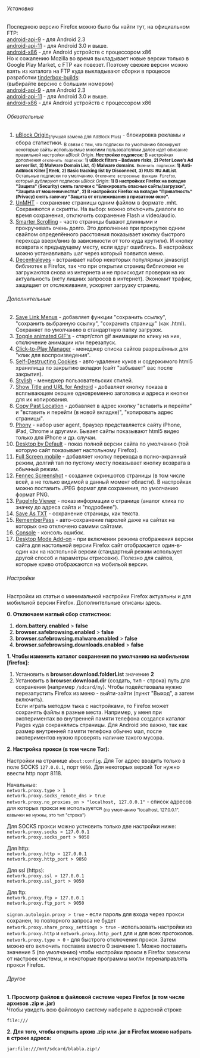 ###### Установка

Последнюю версию Firefox можно было бы найти тут, на официальном FTP: <br>
[android-api-9](https://ftp.mozilla.org/pub/mozilla.org/mobile/releases/latest/android-api-9/) - для Android 2.3 <br>
[android-api-11](https://ftp.mozilla.org/pub/mozilla.org/mobile/releases/latest/android-api-11/) - для Android 3.0 и выше. <br>
[android-x86](https://ftp.mozilla.org/pub/mozilla.org/mobile/releases/latest/android-x86/) - для Android устройств с процессором x86 <br>
Но к сожалению Mozilla во время выкладывает новые версии только в Google Play Market, с FTP как повезет. Поэтому свежие версии можно взять из каталога на FTP куда выкладывают сборки в процессе разработки [tinderbox-builds](https://ftp.mozilla.org/pub/mobile/tinderbox-builds/): <br>
(выбирайте версию с большим номером) <br>
[android-api-9](https://ftp.mozilla.org/pub/mobile/tinderbox-builds/mozilla-release-android-api-9/) - для Android 2.3 <br>
[android-api-11](https://ftp.mozilla.org/pub/mobile/tinderbox-builds/mozilla-release-android-api-11/) - для Android 3.0 и выше. <br>
[android-x86](https://ftp.mozilla.org/pub/mobile/tinderbox-builds/mozilla-release-android-x86/) - для Android устройств с процессором x86

###### Обязательные

1. [uBlock Origin](https://addons.mozilla.org/ru/android/addon/ublock-origin)<sub>(лучшая замена для AdBlock Plus)</sub> - блокировка рекламы и сбора статистики. <sub>В связи с тем, что подписки по умолчанию блокируют некоторые сайты используемые многими пользователями далее идет описание правильной настройки _uBlock Origin_. <em>**Настройка подписок:**</em> В настройках дополнения ```отключить подписки```: **1) uBlock filters – Badware risks**, **2) Peter Lowe’s Ad server list‎**, **3) Malware Domain List‎**, **4) Malware domains‎**. ```Включить подписки```: **1) Anti-Adblock Killer | Reek‎**, **2) Basic tracking list by Disconnect‎**, __3) RUS: RU AdList__. Остальные подписки по умолчанию. ```Отключите встроенные функции Firefox```, который дублируют подписки _uBlock Origin_: **1) В настройках Firefox на вкладке "Защита" (Security) снять галочки с "Блокировать опасные сайты/загрузки", "Защита от мошенничества"**, **2) В настройках Firefox на вкладке "Приватность" (Privacy) снять галочку "Защита от отслеживания в приватном окне".**</sub><br>
2. [UnMHT](https://addons.mozilla.org/ru/android/addon/unmht/) - сохранение страницы одним файлом в формате .mht. Сохраняются и скрипты. На выбор: можно отключить диалоги во время сохранения, отключить сохранение Flash и video/audio. <br>
3. [Smarter Scrolling](https://addons.mozilla.org/ru/android/addon/smarter-scrolling/) - часто страницы бывают длинными и прокручивать очень долго. Это дополнение при прокрутке одним свайпом определённого расстояния показывает кнопку быстрого перехода вверх/вниз (в зависимости от того куда крутили). И кнопку возврата к предыдущему месту, если вдруг ошиблись. В настройках можно устанавливать шаг через который появится меню. <br>
4. [Decentraleyes](https://addons.mozilla.org/ru/android/addon/decentraleyes/) - встраивает набор некоторых популярных javascript библиотек в Firefox, так что при открытии страниц библиотеки не загружаются снова из интернета и не происходит проверки на их актуальность (нету лишних запросов в интернет). Экономит трафик, защищает от отслеживания, ускоряет загрузку страниц.

###### Дополнительные

2. [Save Link Menus](https://addons.mozilla.org/ru/android/addon/save-link-menus/) - добавляет функции "сохранить ссылку", "сохранить выбранную ссылку", "сохранить страницу" (как .html). Сохраняет по умолчанию в стандартную папку загрузок. <br>
4. [Toggle animated GIF's](https://addons.mozilla.org/ru/android/addon/toggle-animated-gifs/) - старт/стоп gif анимации по клику на них, отключение анимации или перезапуск. <br>
5. [Click-to-Play Manager](https://addons.mozilla.org/ru/android/addon/click-to-play-manager/) - менеджер списка сайтов разрешённых для "клик для воспроизведения". <br>
6. [Self-Destructing Cookies](https://addons.mozilla.org/ru/android/addon/self-destructing-cookies/) - авто-удаление куков и содержимого html5 хранилища по закрытию вкладки (сайт "забывает" вас после закрытия). <br>
7. [Stylish](https://addons.mozilla.org/ru/android/addon/stylish/) - менеджер пользовательских стилей. <br>
8. [Show Title and URL for Android](https://addons.mozilla.org/ru/android/addon/show-title-and-url-for-android/) - добавляет кнопку показа в всплывающем окошке одновременно заголовка и адреса и кнопки для их копирования. <br>
9. [Copy Past Location](https://addons.mozilla.org/ru/android/addon/copy-paste-location/) - добавляет в адрес кнопку "вставить и перейти" и "вставить и перейти (в новой вкладке)", "копировать адрес страницы". <br>
10. [Phony](https://addons.mozilla.org/ru/android/addon/phony/) - набор user agent, браузер представляется сайту iPhone, iPad, Chrome и другими. Бывает сайты показывают html5 видео только для iPhone и др. случаи. <br>
11. [Desktop by Default](https://addons.mozilla.org/ru/android/addon/desktop-by-default/) - показ полной версии сайта по умолчанию (той которую сайт показывает настольному Firefox). <br>
13. [Full Screen mobile](https://addons.mozilla.org/ru/android/addon/full-screen-252573/) - добавляет кнопку перехода в полно-экранный режим, долгий тап по пустому месту показывает кнопку возврата в обычный режим. <br>
14. [Fennec Screenshot](https://addons.mozilla.org/ru/android/addon/fennec-screenshot/) - создание скриншотов страницы (в том числе всей, а не только видимой в данный момент области). В настройках можно поставить JPEG формат для сохранения, по умолчанию формат PNG. <br>
15. [PageInfo Viewer](https://addons.mozilla.org/ru/android/addon/pageinfo-viewer/) - показ информации о странице (аналог клика по значку до адреса сайта и "подробнее"). <br>
16. [Save As TXT](https://addons.mozilla.org/ru/android/addon/save-as-txt/) - сохранение страницы, как текста. <br>
17. [RememberPass](https://addons.mozilla.org/ru/android/addon/rememberpass/) - авто-сохранение паролей даже на сайтах на которых оно отключено самими сайтами. <br>
19. [Console](https://addons.mozilla.org/ru/android/addon/console/) - консоль ошибок. <br>
20. [Desktop Mode Add-on](https://addons.mozilla.org/ru/android/addon/desktop-mode-add-on/) - при включении режима отображения версии сайта для настольной версии Firefox сайт отображается один-в-один как на настольной версии (стандартный режим использует другой способ и параметры отрисовки). Полезно для сайтов, которые криво отображаются на мобильой версии. <br>

###### Настройки

Настройки из статьи о минимальной настройки Firefox актуальны и для мобильной версии Firefox. Дополнительные описаны здесь.

**0. Отключаем наглый сбор статистики:** <br>
1. **dom.battery.enabled** > **false** <br>
2. **browser.safebrowsing.enabled** > **false** <br>
3. **browser.safebrowsing.malware.enabled** > **false** <br>
4. **browser.safebrowsing.downloads.enabled** > **false** <br>

**1. Чтобы изменить каталог сохранения по умолчанию на мобильном [firefox]:** <br>
1. Установить в **browser.download.folderList** значение **2** <br>
2. Установить в **browser.download.dir** (создать, тип - строка) путь для сохранения (например ```/sdcard/my```). Чтобы подействовала нужно перезапустить Firefox из меню - выйти-зайти (пункт "Выход", а затем включить). <br>
Если играть методом тыка с настройками, то Firefox может сохранять файлы в разные места. Например, у меня при экспериментах во внутренней памяти телефона создался каталог Pages куда сохранялись страницы. Для Android это важно, так как размер внутренней памяти телефона обычно мал, после экспериментов нужно проверять наличие такого мусора.

**2. Настройка прокси (в том числе Tor):** <br>

Настройки на странице ```about:config```. Для Tor адрес вводить только в поле SOCKS ```127.0.0.1```, порт ```9050```. Для некоторых версий Tor нужно ввести http порт 8118.

Начальные:  
```network.proxy.type > 1```  
```network.proxy.socks_remote_dns > true```  
```network.proxy.no_proxies_on > "localhost, 127.0.0.1"``` - список адресов для которых прокси не используется <sub>(по умолчанию "localhost, 127.0.0.1", кавычки не нужны, это тип "строка")</sub>

Для SOCKS прокси можно устновить только две настройки ниже:  
```network.proxy.socks > 127.0.0.1```  
```network.proxy.socks_port > 9050```

Для http:  
```network.proxy.http > 127.0.0.1```  
```network.proxy.http_port > 9050```

Для ssl (https):  
```network.proxy.ssl > 127.0.0.1```  
```network.proxy.ssl_port > 9050```

Для ftp:  
```network.proxy.ftp > 127.0.0.1```  
```network.proxy.ftp_port > 9050```

```signon.autologin.proxy > true``` - если пароль для входа через прокси сохранен, то повторного запроса не будет  
```network.proxy.share_proxy_settings > true``` - использовать настройки из ```network.proxy.http``` и ```network.proxy.http_port``` для и для всех протоколов.
```network.proxy.type > 0``` - для быстрого отключения прокси. Затем можно его включить поставив вместо 0 значение 1. Можно поставить значение 5 (по умолчанию) чтобы настройки прокси в Firefox зависели от настроек системы, и некоторые программы могли перенаправлять прокси Firefox.

###### Другое

**1. Просмотр файлов в файловой системе через Firefox (в том числе архивов .zip и .jar)** <br>
Чтобы увидеть всю файловую систему наберите в адресной строке
```
file:///
```

**2. Для того, чтобы открыть архив .zip или .jar в Firefox можно набрать в строке адреса:** <br>
```
jar:file:///mnt/sdcard/blabla.zip!/
```
